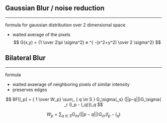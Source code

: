 ## Gaussian Blur / noise reduction
___
formula for gaussian distribution over 2 dimensional space
 - waited average of the pixels 
$$ G(x,y) = {1 \over 2\pi \sigma^2} e ^{ -(x^2+y^2) \over 2 \sigma^2} $$

## Bilateral Blur 
___
formula 
 - waited avaerage of neighboring pixels of similar intensity 
 - preserves edges 

 $$ BF[I_p] = { 1 \over W_p} \sum_ { q \in S } G_\sigma{_s} (||p-q||)G_\sigma{  _r (I_p - I_q)}I_q $$

 $$ W_p = \sum_{ q \in S } G_\sigma{_s} (||p-q||)G_\sigma{  _r (I_p - I_q)} $$
